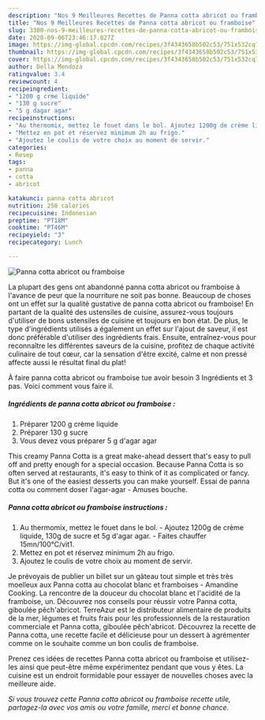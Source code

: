 ```yaml
---
description: "Nos 9 Meilleures Recettes de Panna cotta abricot ou framboise"
title: "Nos 9 Meilleures Recettes de Panna cotta abricot ou framboise"
slug: 3300-nos-9-meilleures-recettes-de-panna-cotta-abricot-ou-framboise
date: 2020-09-06T23:46:17.027Z
image: https://img-global.cpcdn.com/recipes/3f4343658b502c53/751x532cq70/panna-cotta-abricot-ou-framboise-photo-principale-de-la-recette.jpg
thumbnail: https://img-global.cpcdn.com/recipes/3f4343658b502c53/751x532cq70/panna-cotta-abricot-ou-framboise-photo-principale-de-la-recette.jpg
cover: https://img-global.cpcdn.com/recipes/3f4343658b502c53/751x532cq70/panna-cotta-abricot-ou-framboise-photo-principale-de-la-recette.jpg
author: Della Mendoza
ratingvalue: 3.4
reviewcount: 4
recipeingredient:
- "1200 g crme liquide"
- "130 g sucre"
- "5 g dagar agar"
recipeinstructions:
- "Au thermomix, mettez le fouet dans le bol. Ajoutez 1200g de crème liquide, 130g de sucre et 5g d&#39;agar agar. Faites chauffer 15mn/100°C/vit1."
- "Mettez en pot et réservez minimum 2h au frigo."
- "Ajoutez le coulis de votre choix au moment de servir."
categories:
- Resep
tags:
- panna
- cotta
- abricot

katakunci: panna cotta abricot 
nutrition: 258 calories
recipecuisine: Indonesian
preptime: "PT18M"
cooktime: "PT46M"
recipeyield: "3"
recipecategory: Lunch

---
```



![Panna cotta abricot ou framboise](https://img-global.cpcdn.com/recipes/3f4343658b502c53/751x532cq70/panna-cotta-abricot-ou-framboise-photo-principale-de-la-recette.jpg)

La plupart des gens ont abandonné panna cotta abricot ou framboise à l'avance de peur que la nourriture ne soit pas bonne. Beaucoup de choses ont un effet sur la qualité gustative de panna cotta abricot ou framboise! En partant de la qualité des ustensiles de cuisine, assurez-vous toujours d'utiliser de bons ustensiles de cuisine et toujours en bon état. De plus, le type d'ingrédients utilisés a également un effet sur l'ajout de saveur, il est donc préférable d'utiliser des ingrédients frais. Ensuite, entraînez-vous pour reconnaître les différentes saveurs de la cuisine, profitez de chaque activité culinaire de tout cœur, car la sensation d'être excité, calme et non pressé affecte aussi le résultat final du plat!

<!--inarticleads1-->

À faire panna cotta abricot ou framboise tue avoir besoin 3 Ingrédients et 3 pas. Voici comment vous faire il.

##### Ingrédients de panna cotta abricot ou framboise :

1. Préparer 1200 g crème liquide
1. Préparer 130 g sucre
1. Vous devez vous préparer 5 g d&#39;agar agar


This creamy Panna Cotta is a great make-ahead dessert that&#39;s easy to pull off and pretty enough for a special occasion. Because Panna Cotta is so often served at restaurants, it&#39;s easy to think of it as complicated or fancy. But it&#39;s one of the easiest desserts you can make yourself. Essai de panna cotta ou comment doser l&#39;agar-agar - Amuses bouche. 

<!--inarticleads2-->

##### Panna cotta abricot ou framboise instructions :

1. Au thermomix, mettez le fouet dans le bol. - Ajoutez 1200g de crème liquide, 130g de sucre et 5g d&#39;agar agar. - Faites chauffer 15mn/100°C/vit1.
1. Mettez en pot et réservez minimum 2h au frigo.
1. Ajoutez le coulis de votre choix au moment de servir.


Je prévoyais de publier un billet sur un gâteau tout simple et très très moelleux aux Panna cotta au chocolat blanc et framboises - Amandine Cooking. La rencontre de la douceur du chocolat blanc et l&#39;acidité de la framboise, un. Découvrez nos conseils pour réussir votre Panna cotta, giboulée pêch&#39;abricot. TerreAzur est le distributeur alimentaire de produits de la mer, légumes et fruits frais pour les professionnels de la restauration commerciale et Panna cotta, giboulée pêch&#39;abricot. Découvrez la recette de Panna cotta, une recette facile et délicieuse pour un dessert à agrémenter comme on le souhaite comme un bon coulis de framboise. 

<!--inarticleads1-->

<p>
Prenez ces idées de recettes Panna cotta abricot ou framboise et utilisez-les ainsi que peut-être même expérimentez pendant que vous y êtes. La cuisine est un endroit formidable pour essayer de nouvelles choses avec la meilleure aide.
</p>

<p>
<i>Si vous trouvez cette Panna cotta abricot ou framboise recette utile, partagez-la avec vos amis ou votre famille, merci et bonne chance.</i>
</p>
